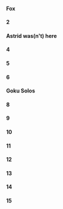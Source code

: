 ####  Fox
#### 2
#### Astrid was(n't) here
#### 4
#### 5
#### 6
#### Goku Solos
#### 8
#### 9
#### 10
#### 11
#### 12
#### 13
#### 14
#### 15
